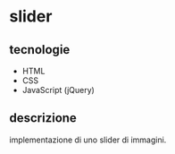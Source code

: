 # slider
## tecnologie
* HTML
* CSS
* JavaScript (jQuery)
## descrizione
implementazione di uno slider di immagini.
